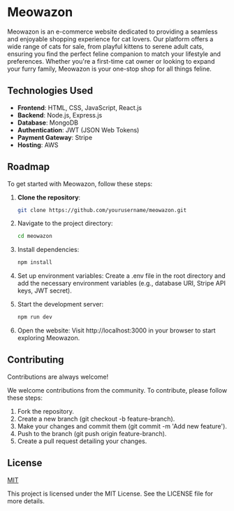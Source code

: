 # Meowazon

Meowazon is an e-commerce website dedicated to providing a seamless and enjoyable shopping experience for cat lovers. Our platform offers a wide range of cats for sale, from playful kittens to serene adult cats, ensuring you find the perfect feline companion to match your lifestyle and preferences. Whether you're a first-time cat owner or looking to expand your furry family, Meowazon is your one-stop shop for all things feline.

## Technologies Used

- **Frontend**: HTML, CSS, JavaScript, React.js
- **Backend**: Node.js, Express.js
- **Database**: MongoDB
- **Authentication**: JWT (JSON Web Tokens)
- **Payment Gateway**: Stripe
- **Hosting**: AWS

## Roadmap

To get started with Meowazon, follow these steps:

1. **Clone the repository**:

   ```bash
   git clone https://github.com/yourusername/meowazon.git

   ```

2. Navigate to the project directory:

   ```bash
   cd meowazon

   ```

3. Install dependencies:

   ```bash
   npm install

   ```

4. Set up environment variables:
   Create a .env file in the root directory and add the necessary environment variables (e.g., database URI, Stripe API keys, JWT secret).

5. Start the development server:

   ```bash
   npm run dev

   ```

6. Open the website:
   Visit http://localhost:3000 in your browser to start exploring Meowazon.

## Contributing

Contributions are always welcome!

We welcome contributions from the community. To contribute, please follow these steps:

1. Fork the repository.
2. Create a new branch (git checkout -b feature-branch).
3. Make your changes and commit them (git commit -m 'Add new feature').
4. Push to the branch (git push origin feature-branch).
5. Create a pull request detailing your changes.

## License

[MIT](https://choosealicense.com/licenses/mit/)

This project is licensed under the MIT License. See the LICENSE file for more details.
